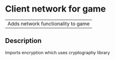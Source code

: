 # Client network for game

<table>
<tr>
<td>
    Adds network functionality to game
</td>
</tr>
</table>

## Description
Imports encryption which uses cryptography library